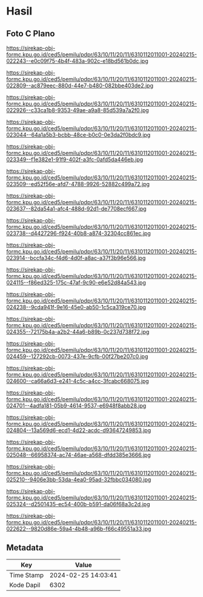 # Hasil

## Foto C Plano

https://sirekap-obj-formc.kpu.go.id/ced5/pemilu/pdpr/63/10/11/20/11/6310112011001-20240215-022243--e0c09f75-4b4f-483a-902c-e18bd561b0dc.jpg

https://sirekap-obj-formc.kpu.go.id/ced5/pemilu/pdpr/63/10/11/20/11/6310112011001-20240215-022809--ac879eec-880d-44e7-b480-082bbe403de2.jpg

https://sirekap-obj-formc.kpu.go.id/ced5/pemilu/pdpr/63/10/11/20/11/6310112011001-20240215-022926--c33ca1b8-9353-49ae-a9a8-85d539a7a2f0.jpg

https://sirekap-obj-formc.kpu.go.id/ced5/pemilu/pdpr/63/10/11/20/11/6310112011001-20240215-023044--64a1a5b3-bcbb-48ce-b0c0-0e3da2f0bdc9.jpg

https://sirekap-obj-formc.kpu.go.id/ced5/pemilu/pdpr/63/10/11/20/11/6310112011001-20240215-023349--f1e382e1-91f9-402f-a3fc-0afd5da446eb.jpg

https://sirekap-obj-formc.kpu.go.id/ced5/pemilu/pdpr/63/10/11/20/11/6310112011001-20240215-023509--ed52f56e-afd7-4788-9926-52882c499a72.jpg

https://sirekap-obj-formc.kpu.go.id/ced5/pemilu/pdpr/63/10/11/20/11/6310112011001-20240215-023637--82da54a1-afc4-488d-92d1-de7708ecf667.jpg

https://sirekap-obj-formc.kpu.go.id/ced5/pemilu/pdpr/63/10/11/20/11/6310112011001-20240215-023738--d4427296-f924-40b8-a874-32304cc861ec.jpg

https://sirekap-obj-formc.kpu.go.id/ced5/pemilu/pdpr/63/10/11/20/11/6310112011001-20240215-023914--bccfa34c-f4d6-4d0f-a8ac-a37f3b96e566.jpg

https://sirekap-obj-formc.kpu.go.id/ced5/pemilu/pdpr/63/10/11/20/11/6310112011001-20240215-024115--f86ed325-175c-47af-9c90-e6e52d84a543.jpg

https://sirekap-obj-formc.kpu.go.id/ced5/pemilu/pdpr/63/10/11/20/11/6310112011001-20240215-024238--9cda941f-9e16-45e0-ab50-1c5ca319ce70.jpg

https://sirekap-obj-formc.kpu.go.id/ced5/pemilu/pdpr/63/10/11/20/11/6310112011001-20240215-024355--72175b4a-a2b2-44a6-b89b-0c237d738f72.jpg

https://sirekap-obj-formc.kpu.go.id/ced5/pemilu/pdpr/63/10/11/20/11/6310112011001-20240215-024459--127292cb-0073-437e-9cfb-00f27be207c0.jpg

https://sirekap-obj-formc.kpu.go.id/ced5/pemilu/pdpr/63/10/11/20/11/6310112011001-20240215-024600--ca66a6d3-e241-4c5c-a4cc-3fcabc668075.jpg

https://sirekap-obj-formc.kpu.go.id/ced5/pemilu/pdpr/63/10/11/20/11/6310112011001-20240215-024701--4adfa181-05b9-4614-9537-e6948f8abb28.jpg

https://sirekap-obj-formc.kpu.go.id/ced5/pemilu/pdpr/63/10/11/20/11/6310112011001-20240215-024804--13a569d6-ecd1-4d22-acdc-d93647249853.jpg

https://sirekap-obj-formc.kpu.go.id/ced5/pemilu/pdpr/63/10/11/20/11/6310112011001-20240215-025048--66958374-ac74-46ae-a568-dfdd385e3666.jpg

https://sirekap-obj-formc.kpu.go.id/ced5/pemilu/pdpr/63/10/11/20/11/6310112011001-20240215-025210--9406e3bb-53da-4ea0-95ad-32fbbc034080.jpg

https://sirekap-obj-formc.kpu.go.id/ced5/pemilu/pdpr/63/10/11/20/11/6310112011001-20240215-025324--d2501435-ec54-400b-b591-da06f68a3c2d.jpg

https://sirekap-obj-formc.kpu.go.id/ced5/pemilu/pdpr/63/10/11/20/11/6310112011001-20240215-022622--9820d86e-59a4-4b48-a96b-f66c49551a33.jpg


## Metadata

| Key        | Value               |
| ---------- | ------------------- |
| Time Stamp | 2024-02-25 14:03:41 |
| Kode Dapil | 6302                |



